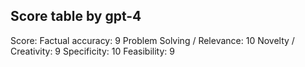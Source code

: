 ## Score table by gpt-4
Score: 
Factual accuracy: 9
Problem Solving / Relevance: 10
Novelty / Creativity: 9
Specificity: 10
Feasibility: 9